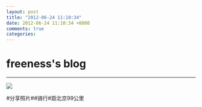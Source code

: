 ```yaml
---
layout: post
title: "2012-06-24 11:10:34"
date: 2012-06-24 11:10:34 +0800
comments: true
categories: 
---
```


# freeness's blog

----------

![](http://okqmqrbgo.bkt.clouddn.com/201206241110341.jpg)

>
\#分享照片\#\#骑行\#距北京99公里